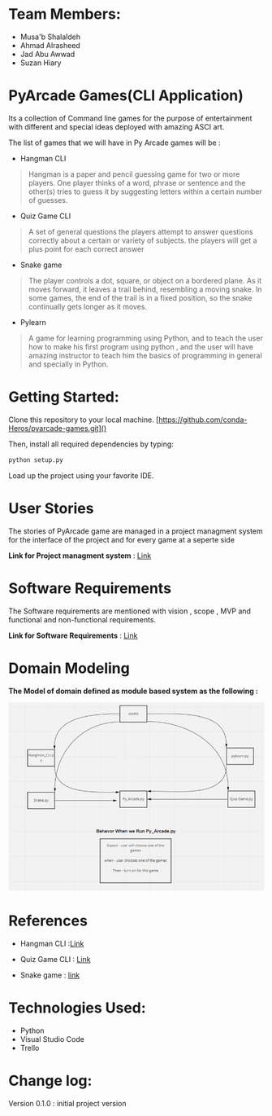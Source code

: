 # **Team Members:** 
* Musa'b Shalaldeh 
* Ahmad Alrasheed
* Jad Abu Awwad
* Suzan Hiary
# PyArcade Games(CLI Application)

Its a collection of Command line games  for the purpose of entertainment with different and special ideas deployed with amazing ASCI art.

The list of games that we will have in Py Arcade games will be :

* Hangman CLI

> Hangman is a paper and pencil guessing game for two or more players. One player thinks of a word, phrase or sentence and the other(s) tries to guess it by suggesting letters within a certain number of guesses.

* Quiz Game CLI

> A set of  general questions the  players attempt to answer questions correctly about a certain or variety of subjects. the players will get a plus point for each correct answer

* Snake game

> The player controls a dot, square, or object on a bordered plane. As it moves forward, it leaves a trail behind, resembling a moving snake. In some games, the end of the trail is in a fixed position, so the snake continually gets longer as it moves.

* Pylearn

> A game for learning programming using Python, and to teach the user how to make his first program using python , and the user will have amazing instructor to teach him the basics of programming in general and specially in Python.

# Getting Started:

Clone this repository to your local machine. [https://github.com/conda-Heros/pyarcade-games.git]()

Then, install all required dependencies by typing:

```bash
python setup.py
```

Load up the project using your favorite IDE.

# User Stories

The stories of PyArcade game are managed in a project managment system for the interface of the project and for every game at a seperte side

**Link for Project managment system** : [Link](https://trello.com/b/7Hd4NGWM/pyarcade-game)

# Software Requirements

The Software requirements are mentioned with vision , scope , MVP and functional and non-functional requirements.

**Link for Software Requirements** : [Link](requirements.md)

# Domain Modeling

**The Model of domain defined as module based system as the following :**

![Domain Model](assets/domain_model.png)

# References
* Hangman CLI :[Link](https://en.wikipedia.org/wiki/Hangman_(game))

* Quiz Game CLI : [Link](https://en.wikipedia.org/wiki/Quiz)

* Snake game : [link](https://en.wikipedia.org/wiki/Snake_(video_game_genre))

# Technologies Used:
* Python
* Visual Studio Code 
* Trello 
# Change log:

Version 0.1.0 : initial project version
